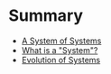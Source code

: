 # Summary

* [A System of Systems](README.md)
* [What is a "System"?](chapter1.md)
* [Evolution of Systems](evolution-of-systems.md)

